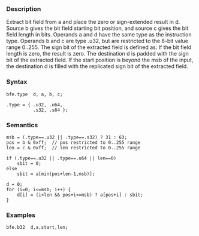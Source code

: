 ### Description

Extract bit field from a and place the zero or sign-extended result in d. Source b gives
the bit field starting bit position, and source c gives the bit field length in bits.
Operands a and d have the same type as the instruction type. Operands b and c are
type .u32, but are restricted to the 8-bit value range 0..255.
The sign bit of the extracted field is defined as:
If the bit field length is zero, the result is zero.
The destination d is padded with the sign bit of the extracted field. If the start position is
beyond the msb of the input, the destination d is filled with the replicated sign bit of the
extracted field.

### Syntax

```
bfe.type  d, a, b, c;

.type = { .u32, .u64,
          .s32, .s64 };
```

### Semantics

```
msb = (.type==.u32 || .type==.s32) ? 31 : 63;
pos = b & 0xff;  // pos restricted to 0..255 range
len = c & 0xff;  // len restricted to 0..255 range

if (.type==.u32 || .type==.u64 || len==0)
    sbit = 0;
else
    sbit = a[min(pos+len-1,msb)];

d = 0;
for (i=0; i<=msb; i++) {
    d[i] = (i<len && pos+i<=msb) ? a[pos+i] : sbit;
}
```

### Examples

```
bfe.b32  d,a,start,len;
```

